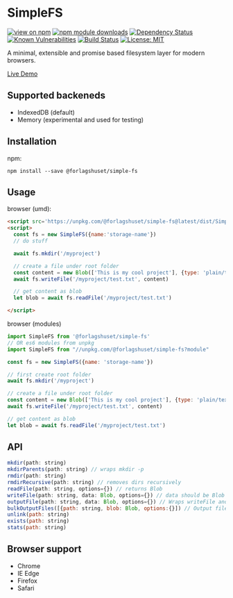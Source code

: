 # SimpleFS
[![view on npm](https://img.shields.io/npm/v/@forlagshuset/simple-fs.svg)](https://www.npmjs.com/package/@forlagshuset/simple-fs)
[![npm module downloads](http://img.shields.io/npm/dt/@forlagshuset/simple-fs.svg)](https://www.npmjs.org/package/@forlagshuset/simple-fs)
[![Dependency Status](https://david-dm.org/fagbokforlaget/simple-fs.svg)](https://david-dm.org/fagbokforlaget/simple-fs)
[![Known Vulnerabilities](https://snyk.io/test/github/fagbokforlaget/simple-fs/badge.svg?targetFile=package.json)](https://snyk.io/test/github/fagbokforlaget/simple-fs?targetFile=package.json)
[![Build Status](https://travis-ci.org/fagbokforlaget/simple-fs.svg?branch=master)](https://travis-ci.org/fagbokforlaget/simple-fs)
[![License: MIT](https://img.shields.io/badge/License-MIT-green.svg)](https://opensource.org/licenses/MIT)

A minimal, extensible and promise based filesystem layer for modern browsers.

[Live Demo](https://codepen.io/iapain/full/MxLNeg)

## Supported backeneds

* IndexedDB (default)
* Memory (experimental and used for testing)

## Installation

npm:
```
npm install --save @forlagshuset/simple-fs
```

## Usage
browser (umd):
```html
<script src='https://unpkg.com/@forlagshuset/simple-fs@latest/dist/SimpleFS.min.js' async></script>
<script>
  const fs = new SimpleFS({name:'storage-name'})
  // do stuff

  await fs.mkdir('/myproject')

  // create a file under root folder
  const content = new Blob(['This is my cool project'], {type: 'plain/text'})
  await fs.writeFile('/myproject/test.txt', content)

  // get content as blob
  let blob = await fs.readFile('/myproject/test.txt')

</script>
```


browser (modules)
```javascript
import SimpleFS from '@forlagshuset/simple-fs'
// OR es6 modules from unpkg
import SimpleFS from "//unpkg.com/@forlagshuset/simple-fs?module"

const fs = new SimpleFS({name: 'storage-name'})

// first create root folder
await fs.mkdir('/myproject')

// create a file under root folder
const content = new Blob(['This is my cool project'], {type: 'plain/text'})
await fs.writeFile('/myproject/test.txt', content)

// get content as blob
let blob = await fs.readFile('/myproject/test.txt')
```

## API

```javascript
mkdir(path: string)
mkdirParents(path: string) // wraps mkdir -p
rmdir(path: string)
rmdirRecursive(path: string) // removes dirs recursively
readFile(path: string, options={}) // returns Blob
writeFile(path: string, data: Blob, options={}) // data should be Blob type
outputFile(path: string, data: Blob, options={}) // Wraps writeFile and recursively creates path if not exists
bulkOutputFiles([{path: string, blob: Blob, options:{}]) // Output files in one transaction, speeds up in chrome
unlink(path: string)
exists(path: string)
stats(path: string)
```

## Browser support

* Chrome
* IE Edge
* Firefox
* Safari

